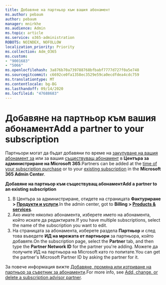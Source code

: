 ```yaml
---
title: Добавяне на партньор към вашия абонамент
ms.author: pebaum
author: pebaum
manager: mnirkhe
ms.audience: Admin
ms.topic: article
ms.service: o365-administration
ROBOTS: NOINDEX, NOFOLLOW
localization_priority: Priority
ms.collection: Adm_O365
ms.custom:
- "9001683"
- "5066"
ms.openlocfilehash: 3a876b70a739788768bfbabf7777d727f0a5e748
ms.sourcegitcommit: c6692ce0fa1358ec3529e59ca0ecdfdea4cdc759
ms.translationtype: MT
ms.contentlocale: bg-BG
ms.lasthandoff: 09/14/2020
ms.locfileid: "47688683"
---
```

# <a name="add-a-partner-to-your-subscription"></a><span data-ttu-id="a9ca6-102">Добавяне на партньор към вашия абонамент</span><span class="sxs-lookup"><span data-stu-id="a9ca6-102">Add a partner to your subscription</span></span>

<span data-ttu-id="a9ca6-103">Партньори могат да бъдат добавяни по време на [закупуване на вашия абонамент за](https://docs.microsoft.com/microsoft-365/admin/misc/add-partner?view=o365-worldwide#add-a-partner-at-the-time-of-purchase) или за вашия [съществуващ абонамент](https://docs.microsoft.com/microsoft-365/admin/misc/add-partner?view=o365-worldwide#add-a-partner-to-an-existing-subscription) в **Центъра за администриране на Microsoft 365**.</span><span class="sxs-lookup"><span data-stu-id="a9ca6-103">Partners can be added at the [time of your subscription purchase](https://docs.microsoft.com/microsoft-365/admin/misc/add-partner?view=o365-worldwide#add-a-partner-at-the-time-of-purchase) or to your [existing subscription](https://docs.microsoft.com/microsoft-365/admin/misc/add-partner?view=o365-worldwide#add-a-partner-to-an-existing-subscription) in the **Microsoft 365 Admin Center**.</span></span>

<span data-ttu-id="a9ca6-104">**Добавяне на партньор към съществуващ абонамент**</span><span class="sxs-lookup"><span data-stu-id="a9ca6-104">**Add a partner to an existing subscription**</span></span>

1. <span data-ttu-id="a9ca6-105">В Центъра за администриране, отидете на страницата **Фактуриране > [Продукти и услуги](https://go.microsoft.com/fwlink/p/?linkid=842054)**.</span><span class="sxs-lookup"><span data-stu-id="a9ca6-105">In the admin center, got to **Billing > [Products & services](https://go.microsoft.com/fwlink/p/?linkid=842054)**.</span></span> 
2. <span data-ttu-id="a9ca6-106">Ако имате няколко абонамента, изберете името на абонамента, който искате да редактирате.</span><span class="sxs-lookup"><span data-stu-id="a9ca6-106">If you have multiple subscriptions, select the name of the subscription you want to edit.</span></span> 
3. <span data-ttu-id="a9ca6-107">На страницата за абонамента, изберете раздела **Партньор** и след това въведете **ИД на мрежата от партньори** за партньора, който добавяте.</span><span class="sxs-lookup"><span data-stu-id="a9ca6-107">On the subscription page, select the **Partner** tab, and then type the **Partner Network ID** for the partner you're adding.</span></span> <span data-ttu-id="a9ca6-108">Можете да получите ИД на партньора на Microsoft като го попитате.</span><span class="sxs-lookup"><span data-stu-id="a9ca6-108">You can get the partner's Microsoft Partner ID by asking the partner for it.</span></span> 

<span data-ttu-id="a9ca6-109">За повече информация вижте [Добавяне, промяна или изтриване на партньор за съветник за абонаменти](https://docs.microsoft.com/microsoft-365/admin/misc/add-partner).</span><span class="sxs-lookup"><span data-stu-id="a9ca6-109">For more info, see [Add, change, or delete a subscription advisor partner](https://docs.microsoft.com/microsoft-365/admin/misc/add-partner).</span></span> 
